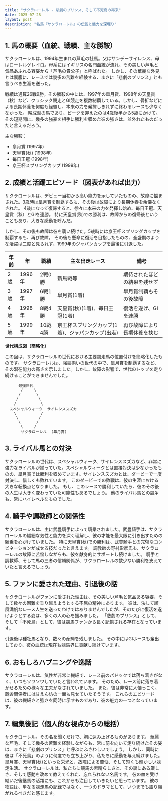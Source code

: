 ```yaml
---
title: "サクラローレル - 悲劇のプリンス、そして不死鳥の再来"
date: 2025-07-28
layout: post
description: "名馬『サクラローレル』の伝説と魅力を深堀り"
---
```


## 1. 馬の概要（血統、戦績、主な勝鞍）

サクラローレルは、1994年生まれの芦毛の牡馬。父はサンデーサイレンス、母はローレルゲレイロ。母系にはイギリスの名門血統が流れ、その美しい芦毛と気品あふれる容姿から「芦毛の貴公子」と呼ばれた。  しかし、その華麗な外見とは裏腹に、レースでは幾多の苦難を経験する、まさに「悲劇のプリンス」とも言うべき生涯を送った。

戦績は通算26戦9勝。その勝鞍の中には、1997年の皐月賞、1998年の天皇賞（秋）など、クラシック競走とGI競走を複数制覇している。しかし、骨折などによる長期休養を何度も経験し、本来の力を発揮しきれずに終わるレースも少なくなかった。  晩成型の馬であり、ピークを迎えたのは4歳後半から5歳にかけて。  その短期間に、幾多の強豪を相手に勝利を収めた彼の強さは、並外れたものだったと言えるだろう。

主な勝鞍：

* 皐月賞 (1997年)
* 天皇賞(秋) (1998年)
* 毎日王冠 (1998年)
* 京王杯スプリングカップ (1999年)


## 2. 成績と活躍エピソード（図表があれば出力）

サクラローレルは、デビュー当初から高い能力を示していたものの、故障に悩まされた。3歳時は皐月賞を制覇するも、その後は故障により長期休養を余儀なくされた。  4歳になって復帰すると、徐々に本来の力を発揮し始め、毎日王冠、天皇賞（秋）とGIを連勝。  特に天皇賞(秋)での勝利は、故障からの復帰後ということもあり、大きな感動を呼んだ。

しかし、その後も故障は彼を襲い続けた。5歳時には京王杯スプリングカップを制覇するも、再び故障。  その後も懸命に復活を目指したものの、全盛期のような活躍は二度と見られず、1999年のジャパンカップを最後に引退した。

| 年齢 | 年  | 戦績 | 主な出走レース | 備考 |
|---|---|---|---|---|
| 2歳 | 1996年 | 2戦0勝 | 新馬戦等 | 期待されたほどの結果を残せず |
| 3歳 | 1997年 | 6戦1勝 | 皐月賞(1着)  | 皐月賞制覇もその後故障 |
| 4歳 | 1998年 | 8戦4勝 | 天皇賞(秋)(1着)、毎日王冠(1着) | 復活を遂げ、GIを連勝 |
| 5歳 | 1999年 | 10戦4勝 | 京王杯スプリングカップ(1着)、ジャパンカップ(出走) |  再び故障により長期休養を挟む |


**世代構成図（簡略化）**

この図は、サクラローレルの世代における主要競走馬の位置付けを簡略化したものです。  サクラローレルは、強豪揃いの世代の中で、皐月賞を制覇するなど、その潜在能力の高さを示しました。しかし、故障の影響で、世代のトップを走り続けることができませんでした。


```
      最強世代
       /     \
      /       \
     /         \
    /           \
  スペシャルウィーク  サイレンススズカ
    \           /
     \         /
      \       /
       \     /
       サクラローレル  (皐月賞)
```


## 3. ライバル馬との対決

サクラローレルの世代は、スペシャルウィーク、サイレンススズカなど、非常に強力なライバルが揃っていた。スペシャルウィークとは直接対決は少なかったものの、皐月賞では勝利を収めています。サイレンススズカとは、ダービーで一度対決し、惜しくも敗れています。  このダービーでの敗戦は、彼の生涯における大きな転換点となりました。  もし、このレースで勝利していたら、彼のその後の人生は大きく変わっていた可能性もあるでしょう。  他のライバル馬との競争も、常にハイレベルなものでした。


## 4. 騎手や調教師との関係性

サクラローレルは、主に武豊騎手によって騎乗されました。武豊騎手は、サクラローレルの繊細な気性と能力を深く理解し、彼の才能を最大限に引き出すための騎乗を心がけていました。  特に天皇賞(秋)での勝利は、武豊騎手との完璧なコンビネーションが成せる技だったと言えます。  調教師の野村彰彦氏も、サクラローレルの故障に苦悩しながらも、彼を献身的にサポートし続けました。  騎手と調教師、そして馬の三者の信頼関係が、サクラローレルの数少ない勝利を支えていたと言えるでしょう。


## 5. ファンに愛された理由、引退後の話

サクラローレルがファンに愛された理由は、その美しい芦毛と気品ある容姿、そして数々の困難を乗り越えようとする不屈の精神にあります。  彼は、決して順風満帆なレース人生を送ったわけではありませんでしたが、そのたびに復活を遂げようとする姿は、多くの人の心を掴みました。  「悲劇のプリンス」として、そして「不死鳥」として、彼は競馬ファンから長く記憶される存在となっています。

引退後は種牡馬となり、数々の産駒を残しました。  その中にはGIホースも輩出しており、彼の血統は現在も競馬界に貢献し続けています。


## 6. おもしろハプニングや逸話

サクラローレルは、気性が非常に繊細で、レース前のパドックでは落ち着きがなく、いつもソワソワしていたと言われています。  そのため、レース前に落ち着かせるための様々な工夫がなされていました。  また、彼は非常に人懐っこく、厩舎関係者には甘えん坊の一面も見せていたそうです。  これらのエピソードは、彼の繊細さと強さを同時に示すものであり、彼の魅力の一つとなっています。


## 7. 編集後記（個人的な視点からの総括）

サクラローレル。その名を聞くだけで、胸に込み上げるものがあります。  華麗な芦毛、そして幾多の苦難を経験しながらも、常に前を向いて走り続けたその姿は、まさに「悲劇のプリンス」と呼ぶにふさわしいでしょう。  しかし、同時に彼は「不死鳥」のように何度でも立ち上がり、私たちに感動を与え続けました。  皐月賞、天皇賞(秋)といった栄光と、故障による苦悩、そして短くも輝かしい競走生活。  サクラローレルは、私たちに競馬の素晴らしさと、その裏にある厳しさ、そして感動を改めて教えてくれた、忘れられない名馬です。  彼の血を受け継いだ後継馬の活躍にも、これからも注目していきたいと思っています。  彼の物語は、単なる競走馬の記録ではなく、一つのドラマとして、いつまでも語り継がれるべきだと感じます。
